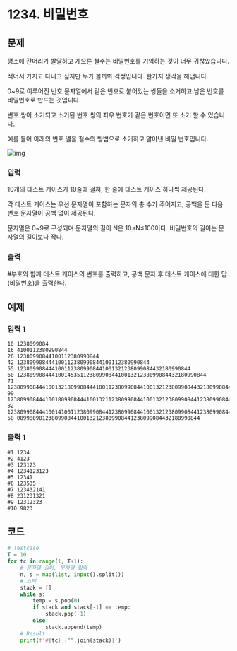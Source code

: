 # 1234. 비밀번호

## 문제

평소에 잔머리가 발달하고 게으른 철수는 비밀번호를 기억하는 것이 너무 귀찮았습니다.

적어서 가지고 다니고 싶지만 누가 볼까봐 걱정입니다. 한가지 생각을 해냅니다.
 
0~9로 이루어진 번호 문자열에서 같은 번호로 붙어있는 쌍들을 소거하고 남은 번호를 비밀번호로 만드는 것입니다.

번호 쌍이 소거되고 소거된 번호 쌍의 좌우 번호가 같은 번호이면 또 소거 할 수 있습니다.

예를 들어 아래의 번호 열을 철수의 방법으로 소거하고 알아낸 비밀 번호입니다.
 

![img](https://swexpertacademy.com/main/common/fileDownload.do?downloadType=CKEditorImages&fileId=AV2XaY16DesBBASl)

### 입력

10개의 테스트 케이스가 10줄에 걸쳐, 한 줄에 테스트 케이스 하나씩 제공된다.

각 테스트 케이스는 우선 문자열이 포함하는 문자의 총 수가 주어지고, 공백을 둔 다음 번호 문자열이 공백 없이 제공된다.

문자열은 0~9로 구성되며 문자열의 길이 N은 10≤N≤100이다. 비밀번호의 길이는 문자열의 길이보다 작다.

### 출력

\#부호와 함께 테스트 케이스의 번호를 출력하고, 공백 문자 후 테스트 케이스에 대한 답(비밀번호)을 출력한다.





## 예제

### 입력 1

```
10 1238099084
16 4100112380990844
26 12380990844100112380990844
42 123809908444100112380990844100112380990844
55 1238099084441001123809908441001321238099084432180990844
60 123809908444100145351123809908441001321238099084432180990844
71 12380990844410013218099084441001123809908441001321238099084432180990844
99 123809908444100180990844410013211238099084410013212380990844123809908441238099084410013232180990844
82 1238099084441001410011238099084412380990844100132123809908441238099084432180990844
58 0899809812380990844100132123809908441238099084432180990844
```

### 출력 1

```
#1 1234
#2 4123
#3 123123
#4 1234123123
#5 12341
#6 123535
#7 123432141
#8 231231321
#9 12312323
#10 9823
```





## 코드

```python
# Testcase
T = 10
for tc in range(1, T+1):
    # 문자열 길이, 문자열 입력
    n, s = map(list, input().split())
    # 스택
    stack = []
    while s:
        temp = s.pop(0)
        if stack and stack[-1] == temp:
            stack.pop(-1)
        else:
            stack.append(temp)
    # Result
    print(f'#{tc} {"".join(stack)}')
```

